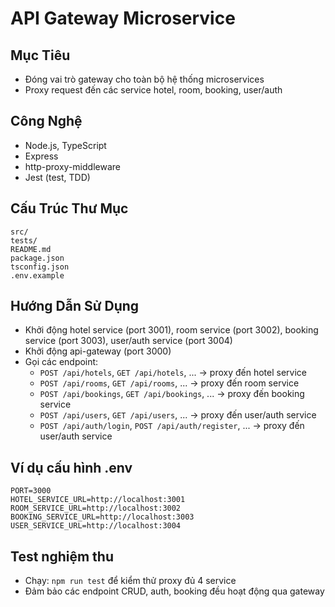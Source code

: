 # API Gateway Microservice

## Mục Tiêu
- Đóng vai trò gateway cho toàn bộ hệ thống microservices
- Proxy request đến các service hotel, room, booking, user/auth

## Công Nghệ
- Node.js, TypeScript
- Express
- http-proxy-middleware
- Jest (test, TDD)

## Cấu Trúc Thư Mục
```
src/
tests/
README.md
package.json
tsconfig.json
.env.example
```

## Hướng Dẫn Sử Dụng
- Khởi động hotel service (port 3001), room service (port 3002), booking service (port 3003), user/auth service (port 3004)
- Khởi động api-gateway (port 3000)
- Gọi các endpoint:
  - `POST /api/hotels`, `GET /api/hotels`, ... → proxy đến hotel service
  - `POST /api/rooms`, `GET /api/rooms`, ... → proxy đến room service
  - `POST /api/bookings`, `GET /api/bookings`, ... → proxy đến booking service
  - `POST /api/users`, `GET /api/users`, ... → proxy đến user/auth service
  - `POST /api/auth/login`, `POST /api/auth/register`, ... → proxy đến user/auth service

## Ví dụ cấu hình .env
```
PORT=3000
HOTEL_SERVICE_URL=http://localhost:3001
ROOM_SERVICE_URL=http://localhost:3002
BOOKING_SERVICE_URL=http://localhost:3003
USER_SERVICE_URL=http://localhost:3004
```

## Test nghiệm thu
- Chạy: `npm run test` để kiểm thử proxy đủ 4 service
- Đảm bảo các endpoint CRUD, auth, booking đều hoạt động qua gateway 